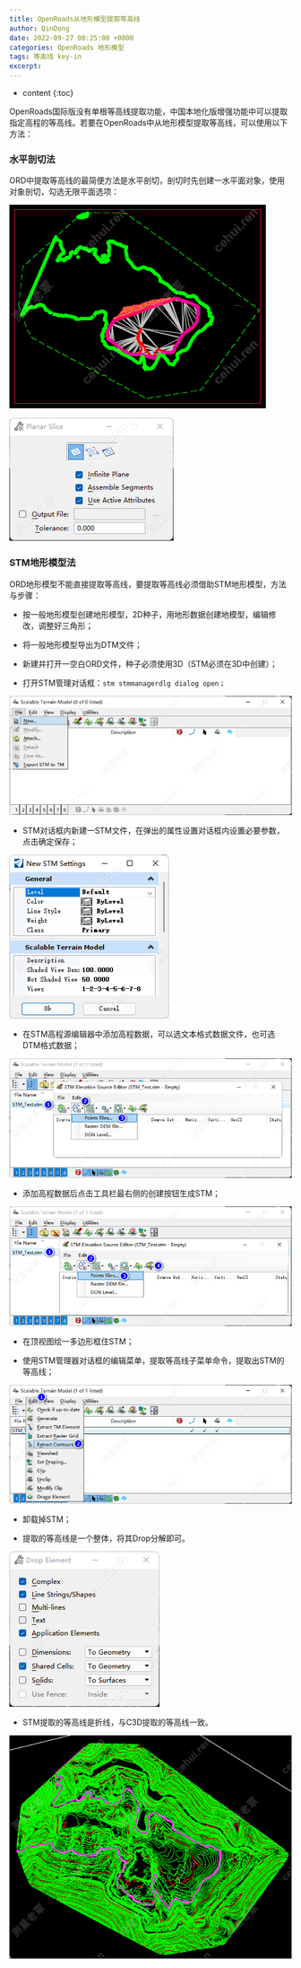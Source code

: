 ```yaml
---
title: OpenRoads从地形模型提取等高线
author: QinDong
date: 2022-09-27 08:25:00 +0800
categories: OpenRoads 地形模型
tags: 等高线 key-in
excerpt: 
---
```

* content
{:toc}

OpenRoads国际版没有单根等高线提取功能，中国本地化版增强功能中可以提取指定高程的等高线。若要在OpenRoads中从地形模型提取等高线，可以使用以下方法：

### 水平剖切法
ORD中提取等高线的最简便方法是水平剖切，剖切时先创建一水平面对象，使用对象剖切，勾选无限平面选项：

![](/img/2022/2022-09-27-08-33-46.png)

![](/img/2022/2022-09-27-08-33-56.png)

### STM地形模型法
ORD地形模型不能直接提取等高线，要提取等高线必须借助STM地形模型，方法与步骤：

- 按一般地形模型创建地形模型，2D种子，用地形数据创建地模型，编辑修改，调整好三角形；

- 将一般地形模型导出为DTM文件；

- 新建并打开一空白ORD文件，种子必须使用3D（STM必须在3D中创建）；

- 打开STM管理对话框：`stm stmmanagerdlg dialog open；`

![](/img/2022/2022-09-27-08-34-36.png)

- STM对话框内新建一STM文件，在弹出的属性设置对话框内设置必要参数，点击确定保存；

![](/img/2022/2022-09-27-08-34-59.png)

- 在STM高程源编辑器中添加高程数据，可以选文本格式数据文件，也可选DTM格式数据；

![](/img/2022/2022-09-27-08-35-17.png)

- 添加高程数据后点击工具栏最右侧的创建按钮生成STM；

![](/img/2022/2022-09-27-08-35-30.png)

- 在顶视图绘一多边形框住STM；

- 使用STM管理器对话框的编辑菜单，提取等高线子菜单命令，提取出STM的等高线；

![](/img/2022/2022-09-27-08-35-50.png)

- 卸载掉STM；

- 提取的等高线是一个整体，将其Drop分解即可。

![](/img/2022/2022-09-27-08-36-01.png)

- STM提取的等高线是折线，与C3D提取的等高线一致。

![](/img/2022/2022-09-27-08-36-09.png)